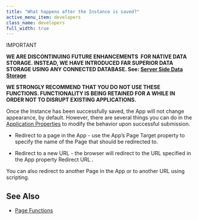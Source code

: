 ```yaml
---
title: "What happens after the Instance is saved?"
active_menu_item: developers
class_name: developers
full_width: true
---
```



IMPORTANT

**WE ARE DISCONTINUING FUTURE ENHANCEMENTS  FOR NATIVE DATA STORAGE. INSTEAD, WE HAVE INTRODUCED FAR SUPERIOR DATA STORAGE USING ANY CONNECTED DATABASE. See: [Server Side Data Storage](/developers/documentation/product-guide/data-storage/server-side-data-storage/)**

**WE STRONGLY RECOMMEND THAT YOU DO NOT USE THESE FUNCTIONS. FUNCTIONALITY IS BEING RETAINED FOR A WHILE IN ORDER NOT TO DISRUPT EXISTING APPLICATIONS.**

Once the Instance has been successfully saved, the App will not change appearance, by default. However, there are several things you can do in the [Application Properties](/developers/documentation/product-guide/widget-properties-events/app-properties#advanced) to modify the behavior upon successful submission.

 - Redirect to a page in the App - use the App’s Page Target property to specify the name of the Page that should be redirected to.

 - Redirect to a new URL - the browser will redirect to the URL specified in the App property Redirect URL .

You can also redirect to another Page in the App or to another URL using scripting.

## See Also

 - [Page Functions](/developers/documentation/scripting-apis/client-api/page-functions/)

